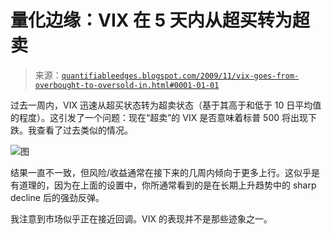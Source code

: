 <!--yml

分类：未分类

日期：2024-05-18 13:10:17

-->

# 量化边缘：VIX 在 5 天内从超买转为超卖

> 来源：[`quantifiableedges.blogspot.com/2009/11/vix-goes-from-overbought-to-oversold-in.html#0001-01-01`](http://quantifiableedges.blogspot.com/2009/11/vix-goes-from-overbought-to-oversold-in.html#0001-01-01)

过去一周内，VIX 迅速从超买状态转为超卖状态（基于其高于和低于 10 日平均值的程度）。这引发了一个问题：现在“超卖”的 VIX 是否意味着标普 500 将出现下跌。我查看了过去类似的情况。

![图](https://blogger.googleusercontent.com/img/b/R29vZ2xl/AVvXsEhrsh_PKcvf7gOWBmbOkuDd_0OAJa9x-mVbo_K3aZRFBTwTXxVuN7Ep03-JRam19MwUhxIB4JXS7D4aR-he2RzHUlT2QZnd1DYDGBU5Wu4iwAt2GLwLVLQweLRxAtiPeenfmTid-lbMMhPq/s1600-h/2009-11-9+png1.png)

结果一直不一致，但风险/收益通常在接下来的几周内倾向于更多上行。这似乎是有道理的，因为在上面的设置中，你所通常看到的是在长期上升趋势中的 sharp decline 后的强劲反弹。

我注意到市场似乎正在接近回调。VIX 的表现并不是那些迹象之一。
